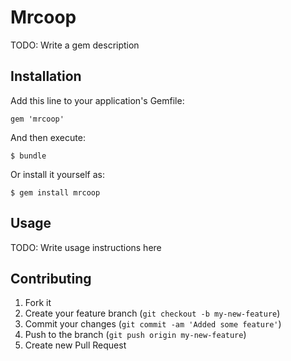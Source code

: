 # Mrcoop

TODO: Write a gem description

## Installation

Add this line to your application's Gemfile:

    gem 'mrcoop'

And then execute:

    $ bundle

Or install it yourself as:

    $ gem install mrcoop

## Usage

TODO: Write usage instructions here

## Contributing

1. Fork it
2. Create your feature branch (`git checkout -b my-new-feature`)
3. Commit your changes (`git commit -am 'Added some feature'`)
4. Push to the branch (`git push origin my-new-feature`)
5. Create new Pull Request
